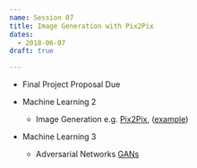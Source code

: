 ```yaml
---
name: Session 07
title: Image Generation with Pix2Pix
dates:
  - 2018-06-07
draft: true

---
```


-   Final Project Proposal Due
-   Machine Learning 2
    -   Image Generation e.g. [Pix2Pix](https://github.com/phillipi/pix2pix), ([example](https://github.com/brangerbriz/docker-StackGAN))



- Machine Learning 3
  - Adversarial Networks [GANs](https://github.com/brangerbriz/docker-StackGAN)
